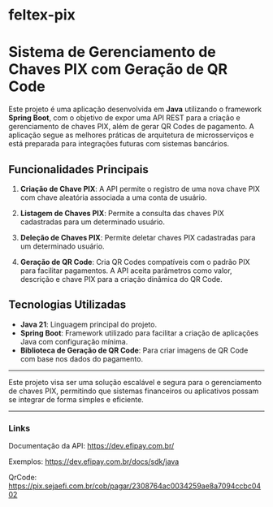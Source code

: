 # feltex-pix


# Sistema de Gerenciamento de Chaves PIX com Geração de QR Code

Este projeto é uma aplicação desenvolvida em **Java** utilizando o framework **Spring Boot**, com o objetivo de expor uma API REST para a criação e gerenciamento de chaves PIX, além de gerar QR Codes de pagamento. A aplicação segue as melhores práticas de arquitetura de microsserviços e está preparada para integrações futuras com sistemas bancários.

## Funcionalidades Principais

1. **Criação de Chave PIX**: A API permite o registro de uma nova chave PIX com chave aleatória associada a uma conta de usuário.

2. **Listagem de Chaves PIX**: Permite a consulta das chaves PIX cadastradas para um determinado usuário.

3. **Deleção de Chaves PIX**: Permite deletar chaves PIX cadastradas para um determinado usuário.

4. **Geração de QR Code**: Cria QR Codes compatíveis com o padrão PIX para facilitar pagamentos. A API aceita parâmetros como valor, descrição e chave PIX para a criação dinâmica do QR Code.

## Tecnologias Utilizadas

- **Java 21**: Linguagem principal do projeto.
- **Spring Boot**: Framework utilizado para facilitar a criação de aplicações Java com configuração mínima.
- **Biblioteca de Geração de QR Code**: Para criar imagens de QR Code com base nos dados do pagamento.

---

Este projeto visa ser uma solução escalável e segura para o gerenciamento de chaves PIX, permitindo que sistemas financeiros
ou aplicativos possam se integrar de forma simples e eficiente.

---


### Links

Documentação da API: https://dev.efipay.com.br/

Exemplos: https://dev.efipay.com.br/docs/sdk/java

QrCode: https://pix.sejaefi.com.br/cob/pagar/2308764ac0034259ae8a7094ccbc0402

